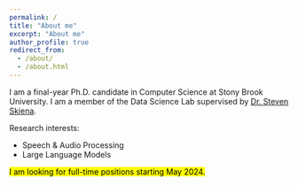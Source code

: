 ```yaml
---
permalink: /
title: "About me"
excerpt: "About me"
author_profile: true
redirect_from: 
  - /about/
  - /about.html
---
```


I am a final-year Ph.D. candidate in Computer Science at Stony Brook University. I am a member of the Data Science Lab supervised by <a href="https://www3.cs.stonybrook.edu/~skiena/">Dr. Steven Skiena</a>. 

Research interests:
<ul>
  <li>Speech & Audio Processing</li>
  <li>Large Language Models</li>
</ul>

<p><mark>I am looking for full-time positions starting May 2024.</mark></p>
